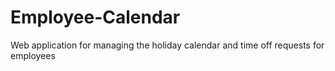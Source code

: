 # Employee-Calendar
Web application for managing the holiday calendar and time off requests for employees
